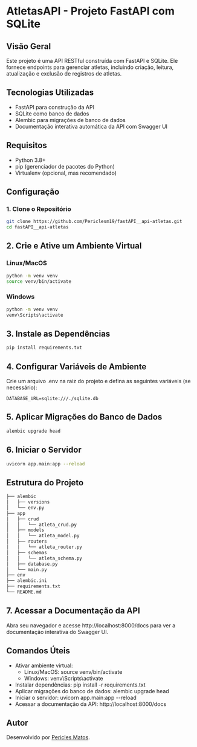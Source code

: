 # AtletasAPI - Projeto FastAPI com SQLite

## Visão Geral

Este projeto é uma API RESTful construída com FastAPI e SQLite. Ele fornece endpoints para gerenciar atletas, incluindo criação, leitura, atualização e exclusão de registros de atletas.

## Tecnologias Utilizadas

- FastAPI para construção da API
- SQLite como banco de dados
- Alembic para migrações de banco de dados
- Documentação interativa automática da API com Swagger UI

## Requisitos

- Python 3.8+
- pip (gerenciador de pacotes do Python)
- Virtualenv (opcional, mas recomendado)

## Configuração

### 1. Clone o Repositório

```bash
git clone https://github.com/Periclesm19/fastAPI__api-atletas.git
cd fastAPI__api-atletas
```

## 2. Crie e Ative um Ambiente Virtual

### Linux/MacOS

```bash
python -m venv venv
source venv/bin/activate
```

### Windows

```bash
python -m venv venv
venv\Scripts\activate
```

## 3. Instale as Dependências

```bash
pip install requirements.txt
```

## 4. Configurar Variáveis de Ambiente

Crie um arquivo .env na raiz do projeto e defina as seguintes variáveis (se necessário):

```prel
DATABASE_URL=sqlite:///./sqlite.db
```

## 5. Aplicar Migrações do Banco de Dados

```bash
alembic upgrade head
```

## 6. Iniciar o Servidor

```bash
uvicorn app.main:app --reload
```

## Estrutura do Projeto

```bash
├── alembic
│   ├── versions
│   └── env.py
├── app
│   ├── crud
│   │   └── atleta_crud.py
│   ├── models
│   │   └── atleta_model.py
│   ├── routers
│   │   └── atleta_router.py
│   ├── schemas
│   │   └── atleta_schema.py
│   ├── database.py
│   └── main.py
├── env
├── alembic.ini
├── requirements.txt
└── README.md
```

## 7. Acessar a Documentação da API

Abra seu navegador e acesse http://localhost:8000/docs para ver a documentação interativa do Swagger UI.

## Comandos Úteis
- Ativar ambiente virtual:
   - Linux/MacOS: source venv/bin/activate
   - Windows: venv\Scripts\activate
- Instalar dependências: pip install -r requirements.txt
- Aplicar migrações do banco de dados: alembic upgrade head
- Iniciar o servidor: uvicorn app.main:app --reload
- Acessar a documentação da API: http://localhost:8000/docs

## Autor

Desenvolvido por [Pericles Matos](https://www.linkedin.com/in/periclesm19/).
